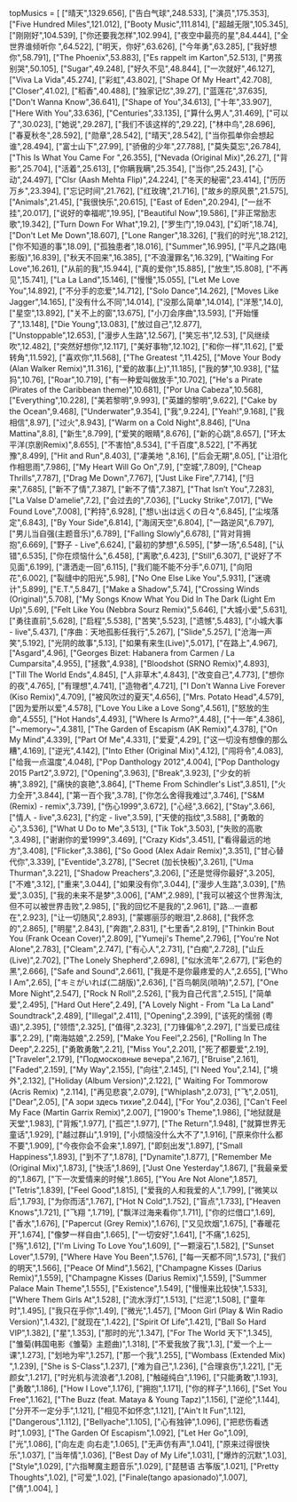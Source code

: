 topMusics = [
    ["晴天",1329.656],
    ["告白气球",248.533],
    ["演员",175.353],
    ["Five Hundred Miles",121.012],
    ["Booty Music",111.814],
    ["超越无限",105.345],
    ["刚刚好",104.539],
    ["你还要我怎样",102.994],
    ["夜空中最亮的星",84.444],
    ["全世界谁倾听你 ",64.522],
    ["明天，你好",63.626],
    ["今年勇",63.285],
    ["我好想你",58.791],
    ["The Phoenix",53.883],
    ["Es rappelt im Karton",52.513],
    ["男孩别哭",50.105],
    ["Sugar",49.248],
    ["好久不见",48.844],
    ["一次就好",46.127],
    ["Viva La Vida",45.274],
    ["彩虹",43.802],
    ["Shape Of My Heart",42.708],
    ["Closer",41.02],
    ["稻香",40.488],
    ["独家记忆",39.27],
    ["蓝莲花",37.635],
    ["Don't Wanna Know",36.641],
    ["Shape of You",34.613],
    ["十年",33.907],
    ["Here With You",33.636],
    ["Centuries",33.135],
    ["算什么男人",31.469],
    ["可以了",30.023],
    ["她说",29.287],
    ["我们不该这样的",29.22],
    ["林中鸟",28.696],
    ["春夏秋冬",28.592],
    ["勋章",28.542],
    ["晴天",28.542],
    ["当你孤单你会想起谁",28.494],
    ["富士山下",27.99],
    ["骄傲的少年",27.788],
    ["莫失莫忘",26.784],
    ["This Is What You Came For ",26.355],
    ["Nevada (Original Mix)",26.27],
    ["背影",25.704],
    ["活着",25.613],
    ["你瞒我瞒",25.354],
    ["当你",25.243],
    ["心动",24.497],
    ["Clsr (Aash Mehta Flip)",24.224],
    ["冬天的秘密",23.414],
    ["历历万乡",23.394],
    ["忘记时间",21.762],
    ["红玫瑰",21.716],
    ["故乡的原风景",21.575],
    ["Animals",21.45],
    ["我很快乐",20.615],
    ["East of Eden",20.294],
    ["一丝不挂",20.017],
    ["说好的幸福呢",19.95],
    ["Beautiful Now",19.586],
    ["非正常励志歌",19.342],
    ["Turn Down For What",19.2],
    ["罗生门",19.043],
    ["幻听",18.74],
    ["Don't Let Me Down",18.607],
    ["Lone Ranger",18.326],
    ["我们的时光",18.212],
    ["你不知道的事",18.09],
    ["孤独患者",18.016],
    ["Summer",16.995],
    ["平凡之路(电影版)",16.839],
    ["秋天不回来",16.385],
    ["不浪漫罪名",16.329],
    ["Waiting For Love",16.261],
    ["从前的我",15.944],
    ["真的爱你",15.885],
    ["放生",15.808],
    ["不再见",15.741],
    ["La La Land",15.146],
    ["慢慢",15.055],
    ["Let Me Love You",14.892],
    ["不分手的恋爱",14.712],
    ["Solo Dance",14.262],
    ["Moves Like Jagger",14.165],
    ["没有什么不同",14.014],
    ["没那么简单",14.014],
    ["洋葱",14.0],
    ["星空",13.892],
    ["关不上的窗",13.675],
    ["小刀会序曲",13.593],
    ["开始懂了",13.148],
    ["Die Young",13.083],
    ["放过自己",12.877],
    ["Unstoppable",12.653],
    ["漫步人生路",12.567],
    ["笑忘书",12.53],
    ["风继续吹",12.482],
    ["突然好想你",12.117],
    ["美好事物",12.102],
    ["和你一样",11.62],
    ["爱转角",11.592],
    ["喜欢你",11.568],
    ["The Greatest ",11.425],
    ["Move Your Body (Alan Walker Remix)",11.316],
    ["爱的故事(上)",11.185],
    ["我的梦",10.938],
    ["猛犸",10.76],
    ["Roar",10.719],
    ["有一种爱叫做放手",10.702],
    ["He's a Pirate (Pirates of the Caribbean theme)",10.681],
    ["Por Una Cabeza",10.568],
    ["Everything",10.228],
    ["美若黎明",9.993],
    ["英雄的黎明",9.622],
    ["Cake by the Ocean",9.468],
    ["Underwater",9.354],
    ["我",9.224],
    ["Yeah!",9.168],
    ["我相信",8.97],
    ["过火",8.943],
    ["Warm on a Cold Night",8.846],
    ["Una Mattina",8.8],
    ["新生",8.799],
    ["爱笑的眼睛",8.676],
    ["新的心跳",8.657],
    ["环太平洋(京剧Remix)",8.655],
    ["不害怕",8.534],
    ["千百度",8.522],
    ["不再犹豫",8.499],
    ["Hit and Run",8.403],
    ["凄美地 ",8.16],
    ["后会无期",8.05],
    ["让泪化作相思雨",7.986],
    ["My Heart Will Go On",7.9],
    ["空城",7.809],
    ["Cheap Thrills",7.787],
    ["Drag Me Down",7.767],
    ["Just Like Fire",7.714],
    ["归来",7.685],
    ["新不了情",7.387],
    ["新不了情",7.387],
    ["That Isn’t You",7.283],
    ["La Valse D'amelie",7.2],
    ["会过去的",7.036],
    ["Lucky Strike",7.017],
    ["We Found Love",7.008],
    ["矜持",6.928],
    ["想い出は远くの日々",6.845],
    ["尘埃落定",6.843],
    ["By Your Side",6.814],
    ["海阔天空",6.804],
    ["一路逆风",6.797],
    ["男儿当自强(主题音乐)",6.789],
    ["Falling Slowly",6.678],
    ["背对背拥抱",6.669],
    ["野子 - Live",6.624],
    ["最初的梦想",6.595],
    ["梦一场",6.548],
    ["认错",6.535],
    ["你在烦恼什么",6.458],
    ["离歌",6.423],
    ["Still",6.307],
    ["说好了不见面",6.199],
    ["潇洒走一回",6.115],
    ["我们能不能不分手",6.071],
    ["向阳花",6.002],
    ["裂缝中的阳光",5.98],
    ["No One Else Like You",5.931],
    ["迷魂计",5.899],
    ["E.T.",5.847],
    ["Make a Shadow",5.74],
    ["Crossing Winds (Original)",5.708],
    ["My Songs Know What You Did In The Dark (Light Em Up)",5.69],
    ["Felt Like You (Nebbra Sourz Remix)",5.646],
    ["大城小爱",5.631],
    ["勇往直前",5.628],
    ["启程",5.538],
    ["苦笑",5.523],
    ["遗憾",5.483],
    ["小城大事 - live",5.437],
    ["序曲：天地孤影任我行",5.267],
    ["Slide",5.257],
    ["沧海一声笑",5.192],
    ["光阴的故事",5.13],
    ["如果有来生(Live)",5.017],
    ["在路上",4.967],
    ["Asgard",4.96],
    ["Georges Bizet: Habanera from Carmen / La Cumparsita",4.955],
    ["拯救",4.938],
    ["Bloodshot (SRNO Remix)",4.893],
    ["Till The World Ends",4.845],
    ["人非草木",4.843],
    ["改变自己",4.773],
    ["想你的夜",4.765],
    ["有理想",4.741],
    ["造物者",4.721],
    ["I Don't Wanna Live Forever (Kiso Remix)",4.709],
    ["被风吹过的夏天",4.656],
    ["Mrs. Potato Head",4.579],
    ["因为爱所以爱",4.578],
    ["Love You Like a Love Song",4.561],
    ["怒放的生命",4.555],
    ["Hot Hands",4.493],
    ["Where Is Armo?",4.48],
    ["十一年",4.386],
    ["~memory~",4.381],
    ["The Garden of Escapism (AK Remix)",4.378],
    ["On My Mind",4.339],
    ["Part Of Me",4.331],
    ["爱夏",4.29],
    ["这一切没有想像的那么糟",4.169],
    ["逆光",4.142],
    ["Into Ether (Original Mix)",4.12],
    ["闯将令",4.083],
    ["给我一点温度",4.048],
    ["Pop Danthology 2012",4.004],
    ["Pop Danthology 2015 Part2",3.972],
    ["Opening",3.963],
    ["Break",3.923],
    ["少女的祈祷",3.892],
    ["痛快的哀艳",3.864],
    ["Theme From Schindler's List",3.851],
    ["火力全开",3.844],
    ["第一百个我",3.78],
    ["你怎么舍得我难过",3.746],
    ["S&M (Remix) - remix",3.739],
    ["伤心1999",3.672],
    ["心经",3.662],
    ["Stay",3.66],
    ["情人 - live",3.623],
    ["约定 - live",3.59],
    ["天使的指纹",3.588],
    ["勇敢的心",3.536],
    ["What U Do to Me",3.513],
    ["Tik Tok",3.503],
    ["失败的高歌 ",3.498],
    ["谢谢你的爱1999",3.469],
    ["Crazy Kids",3.451],
    ["看得最远的地方",3.408],
    ["Flicker",3.386],
    ["So Good (Alex Adair Remix)",3.351],
    ["甘心替代你",3.339],
    ["Eventide",3.278],
    ["Secret (加长快板)",3.261],
    ["Uma Thurman",3.221],
    ["Shadow Preachers",3.206],
    ["还是觉得你最好",3.205],
    ["不难",3.12],
    ["重来",3.044],
    ["如果没有你",3.044],
    ["漫步人生路",3.039],
    ["热爱",3.035],
    ["我的未来不是梦",3.006],
    ["AM",2.989],
    ["我可以被这个世界淘汰, 但不可以被世界击败",2.985],
    ["我的回忆不是我的",2.961],
    ["路...一直都在",2.923],
    ["让一切随风",2.893],
    ["蒙娜丽莎的眼泪",2.868],
    ["我怀念的",2.865],
    ["明星",2.843],
    ["奔跑",2.831],
    ["七里香",2.819],
    ["Thinkin Bout You (Frank Ocean Cover)",2.809],
    ["Yumeji's Theme",2.796],
    ["You're Not Alone",2.783],
    ["Cleam",2.747],
    ["有心人",2.731],
    ["白痴",2.728],
    ["山丘 (Live)",2.702],
    ["The Lonely Shepherd",2.698],
    ["似水流年",2.677],
    ["彩色的黑",2.666],
    ["Safe and Sound",2.661],
    ["我是不是你最疼爱的人",2.655],
    ["Who I Am",2.65],
    ["キミがいれば(二胡版)",2.636],
    ["百鸟朝凤(唢呐)",2.57],
    ["One More Night",2.547],
    ["Rock N Roll",2.526],
    ["我为自己代言",2.515],
    ["简单爱",2.495],
    ["Hard Out Here",2.49],
    ["A Lovely Night - From "La La Land" Soundtrack",2.489],
    ["Illegal",2.411],
    ["Opening",2.399],
    ["该死的懦弱 (粤语)",2.395],
    ["领悟",2.325],
    ["值得",2.323],
    ["刀锋偏冷",2.297],
    ["当爱已成往事",2.29],
    ["南海姑娘",2.259],
    ["Make You Feel",2.256],
    ["Rolling In The Deep",2.225],
    ["勇敢勇敢",2.21],
    ["Miss You",2.201],
    ["死了都要爱",2.19],
    ["Traveler",2.179],
    ["Подмосковные вечера",2.167],
    ["Bruise",2.161],
    ["Faded",2.159],
    ["My Way",2.155],
    ["向往",2.145],
    ["I Need You",2.14],
    ["境外",2.132],
    ["Holiday (Album Version)",2.122],
    [" Waiting For Tommorow (Acris Remix) ",2.114],
    ["再见悲哀",2.079],
    ["Whiplash",2.073],
    ["飞",2.051],
    ["Dear",2.05],
    ["А зори здесь тихие",2.044],
    ["For You",2.036],
    ["Can't Feel My Face (Martin Garrix Remix)",2.007],
    ["1900's Theme",1.986],
    ["地狱就是天堂",1.983],
    ["背叛",1.977],
    ["孤芒",1.977],
    ["The Return",1.948],
    ["就算世界无童话",1.929],
    ["越过群山",1.919],
    ["小烦恼没什么大不了",1.916],
    ["原来你什么都不要",1.909],
    ["今夜你会不会来",1.897],
    ["即刻出发",1.897],
    ["Small Happiness",1.893],
    ["到不了",1.878],
    ["Dynamite",1.877],
    ["Remember Me (Original Mix)",1.873],
    ["快活",1.869],
    ["Just One Yesterday",1.867],
    ["我最亲爱的",1.867],
    ["下一次爱情来的时候",1.865],
    ["You Are Not Alone",1.857],
    ["Tetris",1.839],
    ["Feel Good",1.815],
    ["爱我的人和我爱的人",1.799],
    ["微笑以后",1.793],
    ["为你而活",1.767],
    ["Hot N Cold",1.752],
    ["盲点",1.733],
    ["Heaven Knows",1.721],
    ["飞翔 ",1.719],
    ["飘洋过海来看你",1.711],
    ["你的烂借口",1.69],
    ["香水",1.676],
    ["Papercut (Grey Remix)",1.676],
    ["又见炊烟",1.675],
    ["春暖花开",1.674],
    ["像梦一样自由",1.665],
    ["一切安好",1.641],
    ["不痛",1.625],
    ["殇",1.612],
    ["I'm Living To Love You",1.609],
    ["一颗滚石",1.582],
    ["Sunset Lover",1.579],
    ["Where Have You Been",1.576],
    ["每一天都不同",1.573],
    ["我们的明天",1.566],
    ["Peace Of Mind",1.562],
    ["Champagne Kisses (Darius Remix)",1.559],
    ["Champagne Kisses (Darius Remix)",1.559],
    ["Summer Palace Main Theme",1.555],
    ["Existence",1.549],
    ["慢慢来比较快",1.533],
    ["Where Them Girls At",1.528],
    ["流水浮灯",1.513],
    ["烂泥",1.508],
    ["童年时",1.495],
    ["我只在乎你",1.49],
    ["微光",1.457],
    ["Moon Girl (Play & Win Radio Version)",1.432],
    ["就现在",1.422],
    ["Spirit Of Life",1.421],
    ["Ball So Hard VIP",1.382],
    ["星",1.353],
    ["那时的光",1.347],
    ["For The World  天下",1.345],
    ["雏菊(韩国电影《雏菊》主题曲)",1.318],
    ["不爱我放了我",1.3],
    ["爱一个上一课",1.273],
    ["划地为牢",1.257],
    ["那一个我",1.255],
    ["Wombass (Extended Mix) ",1.239],
    ["She is S-Class",1.237],
    ["难为自己",1.236],
    ["合理哀伤",1.221],
    ["无颜女",1.217],
    ["时光机与流浪者",1.208],
    ["触碰纯白",1.196],
    ["只能勇敢",1.193],
    ["勇敢",1.186],
    ["How I Love",1.176],
    ["拥抱",1.171],
    ["你的样子",1.166],
    ["Set You Free",1.162],
    ["The Buzz (feat. Mataya & Young Tapz)",1.156],
    ["逆伦",1.144],
    ["分开不一定分手",1.121],
    ["相见不如怀念",1.121],
    ["Ain't It Fun",1.12],
    ["Dangerous",1.112],
    ["Bellyache",1.105],
    ["心有独钟",1.096],
    ["把悲伤看透时",1.093],
    ["The Garden Of Escapism",1.092],
    ["Let Her Go",1.09],
    ["光",1.086],
    ["向左走 向右走",1.065],
    ["无声仿有声",1.041],
    ["原来过得很快乐",1.037],
    ["当年情",1.036],
    ["Best Day of My Life",1.031],
    ["爆炸的沉默",1.03],
    ["Style",1.029],
    ["六指琴魔主题音乐",1.029],
    ["琵琶语 古筝版",1.021],
    ["Pretty Thoughts",1.02],
    ["可爱",1.02],
    ["Finale(tango apasionado)",1.007],
    ["倩",1.004],
]